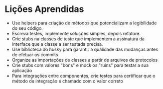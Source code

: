 # Lições Aprendidas

- Use helpers para criação de métodos que potencializam a legibilidade do seu código.
- Escreva testes, implemente soluções simples, depois refatore.
- Crie stubs na classes de teste que implementem a assinatura da interface que a classe a ser testada precisa.
- Use biblioteca do husky para garantir a qualidade das mudanças antes de efetuar os commits
- Organize as importações de classes a partir de arquivos de protocolos
- Crie stubs com valores "bons" e mock os "ruins" para testar a sua aplicação
- Para integrações entre componentes, crie testes para certificar que o método de integração é chamado com o valor correto